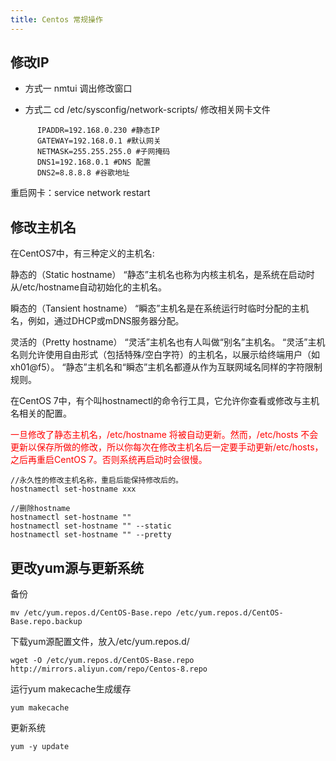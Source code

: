 ```yaml
---
title: Centos 常规操作
---
```

## 修改IP
- 方式一
nmtui 调出修改窗口

- 方式二
cd /etc/sysconfig/network-scripts/
修改相关网卡文件
 ```
       IPADDR=192.168.0.230 #静态IP
       GATEWAY=192.168.0.1 #默认网关
       NETMASK=255.255.255.0 #子网掩码
       DNS1=192.168.0.1 #DNS 配置
       DNS2=8.8.8.8 #谷歌地址
 ```
重启网卡：service network restart       

## 修改主机名
在CentOS7中，有三种定义的主机名:
 
静态的（Static hostname）
“静态”主机名也称为内核主机名，是系统在启动时从/etc/hostname自动初始化的主机名。
 
瞬态的（Tansient hostname）
“瞬态”主机名是在系统运行时临时分配的主机名，例如，通过DHCP或mDNS服务器分配。
 
灵活的（Pretty hostname）
“灵活”主机名也有人叫做“别名”主机名。
“灵活”主机名则允许使用自由形式（包括特殊/空白字符）的主机名，以展示给终端用户（如xh01@f5）。
“静态”主机名和“瞬态”主机名都遵从作为互联网域名同样的字符限制规则。

在CentOS 7中，有个叫hostnamectl的命令行工具，它允许你查看或修改与主机名相关的配置。

<font color="red">一旦修改了静态主机名，/etc/hostname 将被自动更新。然而，/etc/hosts 不会更新以保存所做的修改，所以你每次在修改主机名后一定要手动更新/etc/hosts，之后再重启CentOS 7。否则系统再启动时会很慢。</font>
  
```
//永久性的修改主机名称，重启后能保持修改后的。
hostnamectl set-hostname xxx    

//删除hostname
hostnamectl set-hostname ""
hostnamectl set-hostname "" --static
hostnamectl set-hostname "" --pretty
  ```
## 更改yum源与更新系统

  备份
```
mv /etc/yum.repos.d/CentOS-Base.repo /etc/yum.repos.d/CentOS-Base.repo.backup
 ```
 下载yum源配置文件，放入/etc/yum.repos.d/
 ```
 wget -O /etc/yum.repos.d/CentOS-Base.repo http://mirrors.aliyun.com/repo/Centos-8.repo
 ```
 运行yum makecache生成缓存
 ```
 yum makecache
 ```
 更新系统
 ```
 yum -y update
 ```
